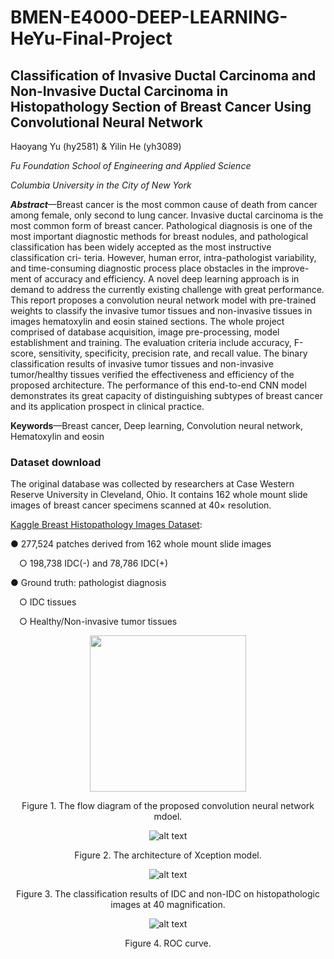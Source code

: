 # BMEN-E4000-DEEP-LEARNING-HeYu-Final-Project

## Classification of Invasive Ductal Carcinoma and Non-Invasive Ductal Carcinoma in Histopathology Section of Breast Cancer Using Convolutional Neural Network

Haoyang Yu (hy2581) & Yilin He (yh3089)

*Fu Foundation School of Engineering and Applied Science*

*Columbia University in the City of New York*

***Abstract***—Breast cancer is the most common cause of death from cancer among female, only second to lung cancer. Invasive ductal carcinoma is the most common form of breast cancer. Pathological diagnosis is one of the most important diagnostic methods for breast nodules, and pathological classification has been widely accepted as the most instructive classification cri- teria. However, human error, intra-pathologist variability, and time-consuming diagnostic process place obstacles in the improve- ment of accuracy and efficiency. A novel deep learning approach is in demand to address the currently existing challenge with great performance. This report proposes a convolution neural network model with pre-trained weights to classify the invasive tumor tissues and non-invasive tissues in images hematoxylin and eosin stained sections. The whole project comprised of database acquisition, image pre-processing, model establishment and training. The evaluation criteria include accuracy, F-score, sensitivity, specificity, precision rate, and recall value. The binary classification results of invasive tumor tissues and non-invasive tumor/healthy tissues verified the effectiveness and efficiency of the proposed architecture. The performance of this end-to-end CNN model demonstrates its great capacity of distinguishing subtypes of breast cancer and its application prospect in clinical practice.

**Keywords**—Breast cancer, Deep learning, Convolution neural network, Hematoxylin and eosin

### Dataset download
The original database was collected by researchers at Case Western Reserve University in Cleveland, Ohio. It contains 162 whole mount slide images of breast cancer specimens scanned at 40× resolution.

[Kaggle Breast Histopathology Images Dataset](https://www.kaggle.com/paultimothymooney/breast-histopathology-images):

● 277,524 patches derived from 162 whole mount slide images

&emsp;○ 198,738 IDC(-) and 78,786 IDC(+) 

● Ground truth: pathologist diagnosis

&emsp;○ IDC tissues

&emsp;○ Healthy/Non-invasive tumor tissues




<div align=center><img src="https://github.com/YilinHHH/BMEN-E4000-DEEP-LEARNING-HeYu-Final-Project/blob/master/Figures/Flow%20Diagram.png" width = "250" div align=center />

Figure 1. The flow diagram of the proposed convolution neural network mdoel.

![alt text](https://github.com/YilinHHH/BMEN-E4000-DEEP-LEARNING-HeYu-Final-Project/blob/master/Figures/Xception.png)

Figure 2. The architecture of Xception model.

![alt text](https://github.com/YilinHHH/BMEN-E4000-DEEP-LEARNING-HeYu-Final-Project/blob/master/Figures/Result.png)

Figure 3. The classification results of IDC and non-IDC on histopathologic images at 40 magnification.

![alt text](https://github.com/YilinHHH/BMEN-E4000-DEEP-LEARNING-HeYu-Final-Project/blob/master/Figures/ROC.png)

Figure 4. ROC curve.


